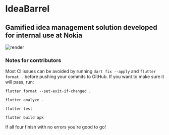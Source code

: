 # IdeaBarrel
## Gamified idea management solution developed for internal use at Nokia
![render](https://user-images.githubusercontent.com/70937274/163125729-4a5348f1-5c22-4820-ad58-dc321e487cbc.jpg)

### Notes for contributors
Most CI issues can be avoided by running `dart fix --apply` and `flutter format .` before pushing your commits to GitHub.
If you want to make sure it will pass, run:

`flutter format --set-exit-if-changed .`

`flutter analyze .`

`flutter test`

`flutter build apk`

If all four finish with no errors you're good to go!

